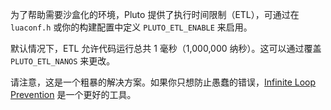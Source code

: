 为了帮助需要沙盒化的环境，Pluto 提供了执行时间限制（ETL），可通过在 `luaconf.h` 或你的构建配置中定义 `PLUTO_ETL_ENABLE` 来启用。

默认情况下，ETL 允许代码运行总共 1 毫秒（1,000,000 纳秒）。这可以通过覆盖 `PLUTO_ETL_NANOS` 来更改。

请注意，这是一个粗暴的解决方案。如果你只想防止愚蠢的错误，[Infinite Loop Prevention](Infinite%20Loop%20Prevention) 是一个更好的工具。